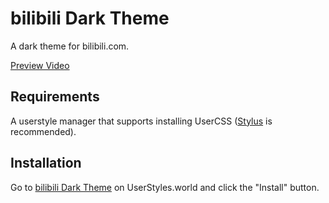 # bilibili Dark Theme
A dark theme for bilibili.com. 

[Preview Video](https://www.bilibili.com/video/BV14j41197Lp)
## Requirements
A userstyle manager that supports installing UserCSS ([Stylus](https://github.com/openstyles/stylus) is recommended).
## Installation
Go to [bilibili Dark Theme](https://userstyles.world/style/10951) on UserStyles.world and click the "Install" button.
